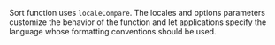 

Sort function uses `localeCompare`. The locales and options parameters customize the behavior of the function and let applications specify the language whose formatting conventions should be used.